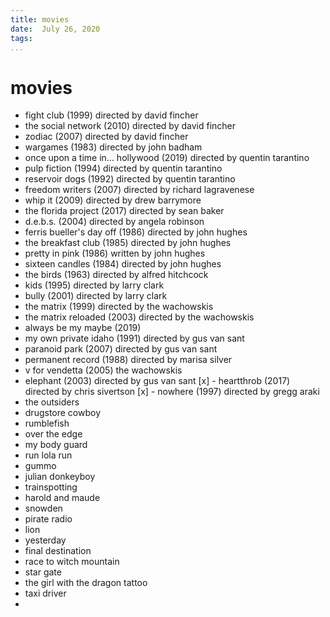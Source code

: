 ```yaml
---
title: movies
date:  July 26, 2020
tags:
...
```

# movies 
- fight club (1999) directed by david fincher
- the social network (2010) directed by david fincher
- zodiac (2007) directed by david fincher
- wargames (1983) directed by john badham 
- once upon a time in... hollywood (2019) directed by quentin tarantino
- pulp fiction (1994) directed by quentin tarantino
- reservoir dogs (1992) directed by quentin tarantino
- freedom writers (2007) directed by richard lagravenese
- whip it (2009) directed by drew barrymore
- the florida project (2017) directed by sean baker
- d.e.b.s. (2004) directed by angela robinson
- ferris bueller's day off (1986) directed by john hughes
- the breakfast club (1985) directed by john hughes
- pretty in pink (1986) written by john hughes
- sixteen candles (1984) directed by john hughes
- the birds (1963) directed by alfred hitchcock
- kids (1995) directed by larry clark
- bully (2001) directed by larry clark
- the matrix (1999) directed by the wachowskis
- the matrix reloaded (2003) directed by the wachowskis
- always be my maybe (2019) 
- my own private idaho (1991) directed by gus van sant
- paranoid park (2007) directed by gus van sant
- permanent record (1988) directed by marisa silver
- v for vendetta (2005) the wachowskis
- elephant (2003) directed by gus van sant
[x] - heartthrob (2017) directed by chris sivertson
[x] - nowhere (1997) directed by gregg araki
- the outsiders 
- drugstore cowboy 
- rumblefish 
- over the edge 
- my body guard 
- run lola run 
- gummo 
- julian donkeyboy
- trainspotting 
- harold and maude 
- snowden 
- pirate radio 
- lion 
- yesterday 
- final destination 
- race to witch mountain
- star gate 
- the girl with the dragon tattoo
- taxi driver 
- 
